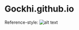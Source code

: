 # Gockhi.github.io






Reference-style: 
![alt text][logo]

[logo]: [https://github.com/adam-p/markdown-here/raw/master/src/common/images/icon48.png](https://github.com/Gockhi/Gockhi.github.io/blob/main/IMG_1328.heif)https://github.com/Gockhi/Gockhi.github.io/blob/main/IMG_1328.heif "<3"
